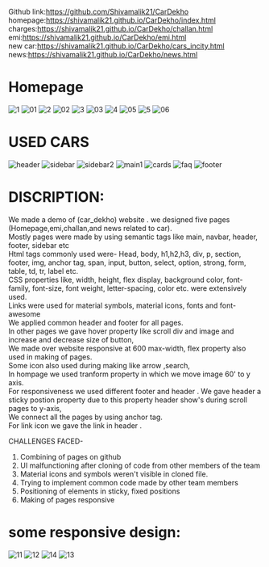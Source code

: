 Github link:https://github.com/Shivamalik21/CarDekho <br>
homepage:https://shivamalik21.github.io/CarDekho/index.html <br>
charges:https://shivamalik21.github.io/CarDekho/challan.html <br>
emi:https://shivamalik21.github.io/CarDekho/emi.html <br>
new car:https://shivamalik21.github.io/CarDekho/cars_incity.html <br>
news:https://shivamalik21.github.io/CarDekho/news.html

# Homepage 
![1](https://github.com/Shivamalik21/CarDekho/assets/129033663/795fda81-453a-473c-b640-a472d0d0d7af)
![01](https://github.com/Shivamalik21/CarDekho/assets/129033663/2ee60d24-3d37-49d0-a176-d6da3302ad5b)
![2](https://github.com/Shivamalik21/CarDekho/assets/129033663/3d31c8e7-47f4-47cb-a346-c2f7aed73244)
![02](https://github.com/Shivamalik21/CarDekho/assets/129033663/73cb874a-daf8-4b8f-b75b-27f98c9aefaa)
![3](https://github.com/Shivamalik21/CarDekho/assets/129033663/fe07ac9b-97c3-4728-8eb5-597b53171999)
![03](https://github.com/Shivamalik21/CarDekho/assets/129033663/a28a4ee3-3c2f-4ac0-9d58-7cc21b4a53d7)
![4](https://github.com/Shivamalik21/CarDekho/assets/129033663/92b09d55-2be1-40e7-913a-fedadb016ef4)
![05](https://github.com/Shivamalik21/CarDekho/assets/129033663/5926a05e-993d-4e4a-82af-1f5dcd626a6e)
![5](https://github.com/Shivamalik21/CarDekho/assets/129033663/8bbb1801-70cd-43ad-ae57-2d89f4feb19d)
![06](https://github.com/Shivamalik21/CarDekho/assets/129033663/11c8a52b-8ea7-4a7c-984b-7c9c8998704f)









# USED CARS

![header](https://github.com/Shivamalik21/CarDekho/assets/117883959/6807f2a1-ffe2-44d9-80f2-3b466c9ee522)
![sidebar](https://github.com/Shivamalik21/CarDekho/assets/117883959/423c8520-4aa1-43c7-a2ea-24cb6363abfd)
![sidebar2](https://github.com/Shivamalik21/CarDekho/assets/117883959/3b65a14e-ae8a-49b2-929f-9c6ffc01beba)
![main1](https://github.com/Shivamalik21/CarDekho/assets/117883959/33c9351c-280b-4033-b908-11b02a1d4535)
![cards](https://github.com/Shivamalik21/CarDekho/assets/117883959/c1a871e9-cd85-4b85-996c-fa1df824fb80)
![faq](https://github.com/Shivamalik21/CarDekho/assets/117883959/591a833c-e2fd-41dd-bc8d-bf282c31e503)
![footer](https://github.com/Shivamalik21/CarDekho/assets/117883959/747b390f-2524-4d35-9243-06abd4ae3479)   <br>



# DISCRIPTION:
We made a  demo of (car_dekho) website . we designed five pages (Homepage,emi,challan,and news related to car).
<br>
Mostly pages were made by using semantic tags like main, navbar, header, footer, sidebar etc <br>
Html tags commonly used were- Head, body, h1,h2,h3, div, p, section, footer, img, anchor tag, span, input, button, select, option, strong, form, table, td, tr, label etc. <br>
CSS properties like, width, height, flex display, background color, font-family, font-size, font weight, letter-spacing, color etc. were extensively used. <br>
Links were used for material symbols, material icons, fonts and font-awesome <br>
 We applied common header and footer for all pages. <br>
 In other pages we gave hover property like scroll div and image and increase and decrease size of button,<br>
 We made over website responsive at 600 max-width, flex property also used in making of pages. <br>
 Some icon also used during making like arrow ,search, <br>
 In hompage we used tranform property in which we move image 60' to y axis.<br>
 For responsiveness we used different footer and header .
 We gave header a sticky postion property due to this property header show's during scroll pages to y-axis,<br>
 We connect all the pages by using anchor tag.<br>
 For link icon we gave the link in header . <br>


 CHALLENGES FACED-
 1. Combining of pages on github <br>
 2. UI malfunctioning after cloning of code from other members of the team <br>
 3. Material icons and symbols weren't visible in cloned file. <br>
 4. Trying to implement common code made by other team members <br>
 5. Positioning of elements in sticky, fixed positions <br>
 6. Making of pages responsive <br>
 # some responsive design:
 ![11](https://github.com/Shivamalik21/CarDekho/assets/129033663/07d1384f-0155-404a-b508-c863574f31e8)
![12](https://github.com/Shivamalik21/CarDekho/assets/129033663/bf3382b5-2c23-499b-8093-13b265242162)
![14](https://github.com/Shivamalik21/CarDekho/assets/129033663/09f7c407-1fc0-4f7e-af39-30b0b1dadebd)
![13](https://github.com/Shivamalik21/CarDekho/assets/129033663/cba8e76a-4518-4945-bf0a-cac8a9c53e28)


